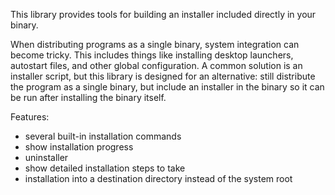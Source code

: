 This library provides tools for building an installer included directly in your binary.

When distributing programs as a single binary, system integration can become tricky. This includes things like
installing desktop launchers, autostart files, and other global configuration. A common solution is an installer script,
but this library is designed for an alternative: still distribute the program as a single binary, but include an
installer in the binary so it can be run after installing the binary itself.

Features:
* several built-in installation commands
* show installation progress
* uninstaller
* show detailed installation steps to take
* installation into a destination directory instead of the system root
